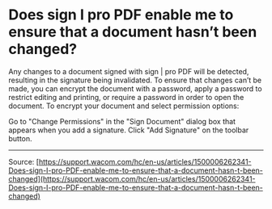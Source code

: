 # Does sign I pro PDF enable me to ensure that a document hasn’t been changed?

Any changes to a document signed with sign | pro PDF will be detected, resulting in the signature being invalidated. To ensure that changes can’t be made, you can encrypt the document with a password, apply a password to restrict editing and printing, or require a password in order to open the document. To encrypt your document and select permission options:

Go to "Change Permissions" in the "Sign Document" dialog box that appears when you add a signature.
Click "Add Signature" on the toolbar button.

---
Source: [https://support.wacom.com/hc/en-us/articles/1500006262341-Does-sign-I-pro-PDF-enable-me-to-ensure-that-a-document-hasn-t-been-changed](https://support.wacom.com/hc/en-us/articles/1500006262341-Does-sign-I-pro-PDF-enable-me-to-ensure-that-a-document-hasn-t-been-changed)
